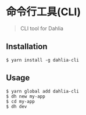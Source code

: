 # 命令行工具(CLI)

> CLI tool for Dahlia

## Installation

```sh-session
$ yarn install -g dahlia-cli
```

## Usage

```sh-session
$ yarn global add dahlia-cli
$ dh new my-app
$ cd my-app
$ dh dev
```
